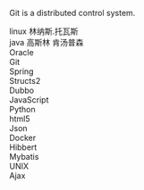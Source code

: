 Git is a distributed control system.

linux 林纳斯.托瓦斯  
java 高斯林 肯汤普森  
Oracle  
Git  
Spring  
Structs2  
Dubbo  
JavaScript  
Python  
html5  
Json  
Docker  
Hibbert  
Mybatis  
UNIX  
Ajax

